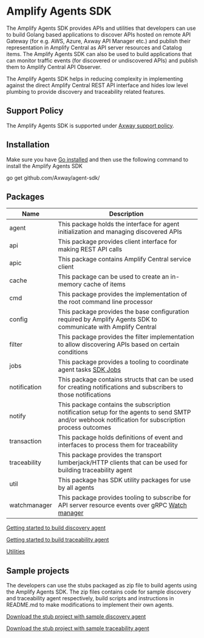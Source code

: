 # Amplify Agents SDK

The Amplify Agents SDK provides APIs and utilities that developers can use to build Golang based applications to discover APIs hosted on remote API Gateway (for e.g. AWS, Azure, Axway API Manager etc.) and publish their representation in Amplify Central as API server resources and Catalog items. The Amplify Agents SDK can also be used to build applications that can monitor traffic events (for discovered or undiscovered APIs) and publish them to Amplify Central API Observer.

The Amplify Agents SDK helps in reducing complexity in implementing against the direct Amplify Central REST API interface and hides low level plumbing to provide discovery and traceability related features.

## Support Policy

The Amplify Agents SDK is supported under [Axway support policy](https://docs.axway.com/bundle/amplify-central/page/docs/amplify_relnotes/agent_agentsdk_support_policy/index.html).

## Installation

Make sure you have [Go installed](https://golang.org/doc/install) and then use the following command to install the Amplify Agents SDK

go get github.com/Axway/agent-sdk/

## Packages

| Name         | Description                                                                                                                                          |
|--------------|------------------------------------------------------------------------------------------------------------------------------------------------------|
| agent        | This package holds the interface for agent initialization and managing discovered APIs                                                               |
| api          | This package provides client interface for making REST API calls                                                                                     |
| apic         | This package contains Amplify Central service client                                                                                                 |
| cache        | This package can be used to create an in-memory cache of items                                                                                       |
| cmd          | This package provides the implementation of the root command line processor                                                                          |
| config       | This package provides the base configuration required by Amplify Agents SDK to communicate with Amplify Central                                      |
| filter       | This package provides the filter implementation to allow discovering APIs based on certain conditions                                                |
| jobs         | This package provides a tooling to coordinate agent tasks [SDK Jobs](./pkg/jobs/README.md)                                                           |
| notification | This package contains structs that can be used for creating notifications and subscribers to those notifications                                     |
| notify       | This package contains the subscription notification setup for the agents to send SMTP and/or webhook notification for subscription process outcomes  |
| transaction  | This package holds definitions of event and interfaces to process them for traceability                                                              |
| traceability | This package provides the transport lumberjack/HTTP clients that can be used for building traceability agent                                         |
| util         | This package has SDK utility packages for use by all agents                                                                                          |
| watchmanager | This package provides tooling to subscribe for API server resource events over gRPC [Watch manager](./pkg/watchmanager/README.md)                    |

[Getting started to build discovery agent](./docs/discovery/index.md)

[Getting started to build traceability agent](./docs/traceability/index.md)

[Utilities](./docs/utilities/index.md)

## Sample projects

The developers can use the stubs packaged as zip file to build agents using the Amplify Agents SDK. The zip files contains code for sample discovery and traceability agent respectively, build scripts and instructions in README.md to make modifications to implement their own agents.

[Download the stub project with sample discovery agent](https://github.com/Axway/agent-sdk/raw/main/samples/apic_discovery_agent.zip)

[Download the stub project with sample traceability agent](https://github.com/Axway/agent-sdk/raw/main/samples/apic_traceability_agent.zip)
